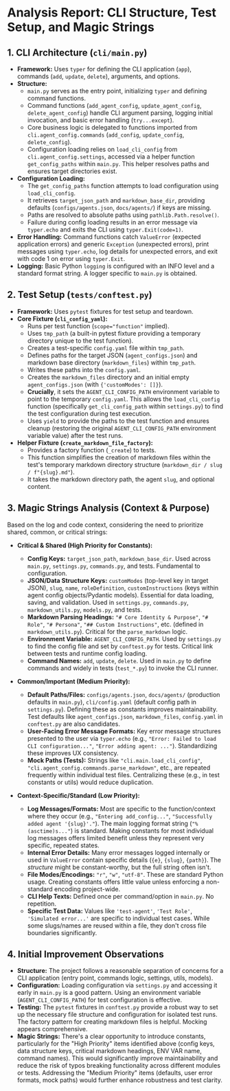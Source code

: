 # Analysis Report: CLI Structure, Test Setup, and Magic Strings

## 1. CLI Architecture (`cli/main.py`)

*   **Framework:** Uses `typer` for defining the CLI application (`app`), commands (`add`, `update`, `delete`), arguments, and options.
*   **Structure:**
    *   `main.py` serves as the entry point, initializing `typer` and defining command functions.
    *   Command functions (`add_agent_config`, `update_agent_config`, `delete_agent_config`) handle CLI argument parsing, logging initial invocation, and basic error handling (`try...except`).
    *   Core business logic is delegated to functions imported from `cli.agent_config.commands` (`add_config`, `update_config`, `delete_config`).
    *   Configuration loading relies on `load_cli_config` from `cli.agent_config.settings`, accessed via a helper function `get_config_paths` within `main.py`. This helper resolves paths and ensures target directories exist.
*   **Configuration Loading:**
    *   The `get_config_paths` function attempts to load configuration using `load_cli_config`.
    *   It retrieves `target_json_path` and `markdown_base_dir`, providing defaults (`configs/agents.json`, `docs/agents/`) if keys are missing.
    *   Paths are resolved to absolute paths using `pathlib.Path.resolve()`.
    *   Failure during config loading results in an error message via `typer.echo` and exits the CLI using `typer.Exit(code=1)`.
*   **Error Handling:** Command functions catch `ValueError` (expected application errors) and generic `Exception` (unexpected errors), print messages using `typer.echo`, log details for unexpected errors, and exit with code 1 on error using `typer.Exit`.
*   **Logging:** Basic Python `logging` is configured with an INFO level and a standard format string. A logger specific to `main.py` is obtained.

## 2. Test Setup (`tests/conftest.py`)

*   **Framework:** Uses `pytest` fixtures for test setup and teardown.
*   **Core Fixture (`cli_config_yaml`):**
    *   Runs per test function (`scope="function"` implied).
    *   Uses `tmp_path` (a built-in pytest fixture providing a temporary directory unique to the test function).
    *   Creates a test-specific `config.yaml` file within `tmp_path`.
    *   Defines paths for the target JSON (`agent_configs.json`) and markdown base directory (`markdown_files`) within `tmp_path`.
    *   Writes these paths into the `config.yaml`.
    *   Creates the `markdown_files` directory and an initial empty `agent_configs.json` (with `{'customModes': []}`).
    *   **Crucially**, it sets the `AGENT_CLI_CONFIG_PATH` environment variable to point to the temporary `config.yaml`. This allows the `load_cli_config` function (specifically `get_cli_config_path` within `settings.py`) to find the test configuration during test execution.
    *   Uses `yield` to provide the paths to the test function and ensures cleanup (restoring the original `AGENT_CLI_CONFIG_PATH` environment variable value) after the test runs.
*   **Helper Fixture (`create_markdown_file_factory`):**
    *   Provides a factory function (`_create`) to tests.
    *   This function simplifies the creation of markdown files within the test's temporary markdown directory structure (`markdown_dir / slug / f"{slug}.md"`).
    *   It takes the markdown directory path, the agent `slug`, and optional content.

## 3. Magic Strings Analysis (Context & Purpose)

Based on the log and code context, considering the need to prioritize shared, common, or critical strings:

*   **Critical & Shared (High Priority for Constants):**
    *   **Config Keys:** `target_json_path`, `markdown_base_dir`. Used across `main.py`, `settings.py`, `commands.py`, and tests. Fundamental to configuration.
    *   **JSON/Data Structure Keys:** `customModes` (top-level key in target JSON), `slug`, `name`, `roleDefinition`, `customInstructions` (keys within agent config objects/Pydantic models). Essential for data loading, saving, and validation. Used in `settings.py`, `commands.py`, `markdown_utils.py`, `models.py`, and tests.
    *   **Markdown Parsing Headings:** `"# Core Identity & Purpose"`, `"# Role"`, `"# Persona"`, `"## Custom Instructions"`, etc. (defined in `markdown_utils.py`). Critical for the `parse_markdown` logic.
    *   **Environment Variable:** `AGENT_CLI_CONFIG_PATH`. Used by `settings.py` to find the config file and set by `conftest.py` for tests. Critical link between tests and runtime config loading.
    *   **Command Names:** `add`, `update`, `delete`. Used in `main.py` to define commands and widely in tests (`test_*.py`) to invoke the CLI runner.

*   **Common/Important (Medium Priority):**
    *   **Default Paths/Files:** `configs/agents.json`, `docs/agents/` (production defaults in `main.py`), `cli/config.yaml` (default config path in `settings.py`). Defining these as constants improves maintainability. Test defaults like `agent_configs.json`, `markdown_files`, `config.yaml` in `conftest.py` are also candidates.
    *   **User-Facing Error Message Formats:** Key error message structures presented to the user via `typer.echo` (e.g., `"Error: Failed to load CLI configuration..."`, `"Error adding agent: ..."`). Standardizing these improves UX consistency.
    *   **Mock Paths (Tests):** Strings like `"cli.main.load_cli_config"`, `"cli.agent_config.commands.parse_markdown"`, etc., are repeated frequently within individual test files. Centralizing these (e.g., in test constants or utils) would reduce duplication.

*   **Context-Specific/Standard (Low Priority):**
    *   **Log Messages/Formats:** Most are specific to the function/context where they occur (e.g., `"Entering add_config..."`, `"Successfully added agent '{slug}'."`). The main logging format string (`"%(asctime)s..."`) is standard. Making constants for most individual log messages offers limited benefit unless they represent very specific, repeated states.
    *   **Internal Error Details:** Many error messages logged internally or used in `ValueError` contain specific details (`{e}`, `{slug}`, `{path}`). The *structure* might be constant-worthy, but the full string often isn't.
    *   **File Modes/Encodings:** `"r"`, `"w"`, `"utf-8"`. These are standard Python usage. Creating constants offers little value unless enforcing a non-standard encoding project-wide.
    *   **CLI Help Texts:** Defined once per command/option in `main.py`. No repetition.
    *   **Specific Test Data:** Values like `'test-agent'`, `'Test Role'`, `'Simulated error...'` are specific to individual test cases. While some slugs/names are reused within a file, they don't cross file boundaries significantly.

## 4. Initial Improvement Observations

*   **Structure:** The project follows a reasonable separation of concerns for a CLI application (entry point, commands logic, settings, utils, models).
*   **Configuration:** Loading configuration via `settings.py` and accessing it early in `main.py` is a good pattern. Using an environment variable (`AGENT_CLI_CONFIG_PATH`) for test configuration is effective.
*   **Testing:** The `pytest` fixtures in `conftest.py` provide a robust way to set up the necessary file structure and configuration for isolated test runs. The factory pattern for creating markdown files is helpful. Mocking appears comprehensive.
*   **Magic Strings:** There's a clear opportunity to introduce constants, particularly for the "High Priority" items identified above (config keys, data structure keys, critical markdown headings, ENV VAR name, command names). This would significantly improve maintainability and reduce the risk of typos breaking functionality across different modules or tests. Addressing the "Medium Priority" items (defaults, user error formats, mock paths) would further enhance robustness and test clarity.